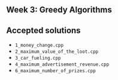 ## Week 3: Greedy Algorithms

## Accepted solutions

* ```1_money_change.cpp```
* ```2_maximum_value_of_the_loot.cpp```
* ```3_car_fueling.cpp```
* ```4_maximum_advertisement_revenue.cpp```
* ```6_maximum_number_of_prizes.cpp```